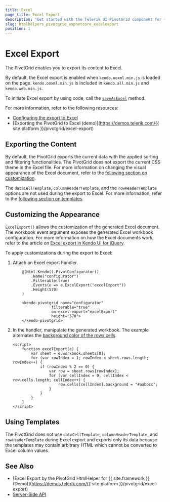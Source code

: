 ```yaml
---
title: Excel
page_title: Excel Export
description: "Get started with the Telerik UI PivotGrid component for {{ site.framework }} and learn how to export a Telerik UI PivotGrid component for {{ site.framework }} to Excel."
slug: htmlhelpers_pivotgrid_aspnetcore_excelexport
position: 1
---
```


# Excel Export

The PivotGrid enables you to export its content to Excel.

By default, the Excel export is enabled when `kendo.ooxml.min.js` is loaded on the page. `kendo.ooxml.min.js` is included in `kendo.all.min.js` and `kendo.web.min.js`.

To initiate Excel export by using code, call the [`saveAsExcel`](https://docs.telerik.com/kendo-ui/api/javascript/ui/pivotgrid/methods/saveasexcel) method.

For more information, refer to the following resources:
* [Configuring the export to Excel](https://docs.telerik.com/kendo-ui/api/javascript/ui/pivotgrid/methods/saveasexcel)
* [Exporting the PivotGrid to Excel (demo)](https://demos.telerik.com/{{ site.platform }}/pivotgrid/excel-export)

## Exporting the Content

By default, the PivotGrid exports the current data with the applied sorting and filtering functionalities. The PivotGrid does not export the current CSS theme in the Excel file. For more information on changing the visual appearance of the Excel document, refer to the [following section on customization](#customizing-the-appearance).

The `dataCellTemplate`, `columnHeaderTemplate`, and the `rowHeaderTemplate` options are not used during the export to Excel. For more information, refer to the [following section on templates](#using-templates).

## Customizing the Appearance

`ExcelExport()` allows the customization of the generated Excel document. The workbook event argument exposes the generated Excel workbook configuration. For more information on how the Excel documents work, refer to the article on [Excel export in Kendo UI for jQuery](https://docs.telerik.com/kendo-ui/framework/excel/introduction).

To apply customizations during the export to Excel:

1. Attach an Excel export handler.

    ```HtmlHelper
        @(Html.Kendo().PivotConfigurator()
            .Name("configurator")
            .Filterable(true)
            .Events(e => e.ExcelExport("excelExport"))
            .Height(570)
        )
    ```
    ```TagHelper
        <kendo-pivotgrid name="configurator"
                     filterable="true"
                     on-excel-export="excelExport"
                     height="570">
        </kendo-pivotgrid>
    ```

1. In the handler, manipulate the generated workbook. The example alternates the [background color of the rows cells](https://docs.telerik.com/kendo-ui/api/javascript/ooxml/workbook/configuration/sheets.rows.cells.background).

    ```JS
    <script>
        function excelExport(e) {
            var sheet = e.workbook.sheets[0];
            for (var rowIndex = 1; rowIndex < sheet.rows.length; rowIndex++) {
                if (rowIndex % 2 == 0) {
                    var row = sheet.rows[rowIndex];
                    for (var cellIndex = 0; cellIndex < row.cells.length; cellIndex++) {
                        row.cells[cellIndex].background = "#aabbcc";
                    }
                }
            }
        }
    </script>
    ```

## Using Templates

The PivotGrid does not use `dataCellTemplate`, `columnHeaderTemplate`, and `rowHeaderTemplate` during Excel export and exports only its data because the templates may contain arbitrary HTML which cannot be converted to Excel column values.

## See Also

* [Excel Export by the PivotGrid HtmlHelper for {{ site.framework }} (Demo)](https://demos.telerik.com/{{ site.platform }}/pivotgrid/excel-export)
* [Server-Side API](/api/pivotgrid)
